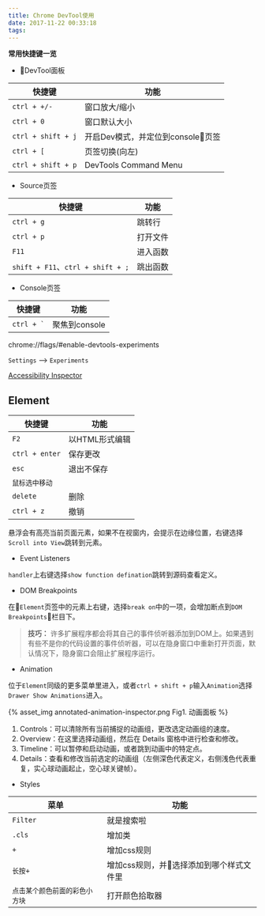 ```yaml
---
title: Chrome DevTool使用
date: 2017-11-22 00:33:18
tags:
---
```



**常用快捷键一览**

* DevTool面板

|  快捷键   |  功能  |
| -------- | ------ |
|`ctrl + +/-` | 窗口放大/缩小 |
|`ctrl + 0` | 窗口默认大小 |
| `ctrl + shift + j` | 开启Dev模式，并定位到console页签 |
| `ctrl + [` | 页签切换(向左) |
|`ctrl + shift + p`|DevTools Command Menu|

* Source页签

|  快捷键   |  功能  |
| -------- | ------ |
|`ctrl + g` | 跳转行 |
|`ctrl + p` | 打开文件 |
|`F11`|进入函数|
|`shift + F11`、`ctrl + shift + ;`|跳出函数|

* Console页签


|  快捷键   |  功能  |
| -------- | ------ |
|<code>ctrl + &#96;</code> | 聚焦到console |



chrome://flags/#enable-devtools-experiments

`Settings` --> `Experiments`


[Accessibility Inspector](https://gist.github.com/marcysutton/0a42f815878c159517a55e6652e3b23a)


## Element

|  快捷键   |  功能  |
| -------- | ------ |
|`F2`|以HTML形式编辑|
|`ctrl + enter`|保存更改|
|`esc`|退出不保存|
|`鼠标选中移动`||
|`delete`|删除|
|`ctrl + z`|撤销|


悬浮会有高亮当前页面元素，如果不在视窗内，会提示在边缘位置，右键选择`Scroll into View`跳转到元素。

* Event Listeners

`handler`上右键选择`show function defination`跳转到源码查看定义。

* DOM Breakpoints

在`Element`页签中的元素上右键，选择`break on`中的一项，会增加断点到`DOM Breakpoints`栏目下。

>**技巧：** 许多扩展程序都会将其自己的事件侦听器添加到DOM上。如果遇到有些不是你的代码设置的事件侦听器，可以在隐身窗口中重新打开页面，默认情况下，隐身窗口会阻止扩展程序运行。

* Animation

位于`Element`同级的更多菜单里进入，或者`ctrl + shift + p`输入`Animation`选择`Drawer Show Animations`进入。

{% asset_img annotated-animation-inspector.png Fig1. 动画面板 %}

1. Controls：可以清除所有当前捕捉的动画组，更改选定动画组的速度。
2. Overview：在这里选择动画组，然后在 Details 窗格中进行检查和修改。
3. Timeline：可以暂停和启动动画，或者跳到动画中的特定点。
4. Details：查看和修改当前选定的动画组（左侧深色代表定义，右侧浅色代表重复，实心球动画起止，空心球关键帧）。

* Styles

|菜单|功能|
|----|----|
|`Filter`|就是搜索啦|
|`.cls`|增加类|
|`+`|增加css规则|
|`长按+`|增加css规则，并选择添加到哪个样式文件里|
|`点击某个颜色前面的彩色小方块`|打开颜色拾取器|